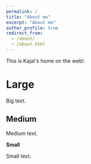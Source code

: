 ```yaml
---
permalink: /
title: "About me"
excerpt: "About me"
author_profile: true
redirect_from: 
  - /about/
  - /about.html
---
```


This is Kajal's home on the web!.

Large
======
Big text.

Medium
------
Medium text.

**Small**

Small text.

